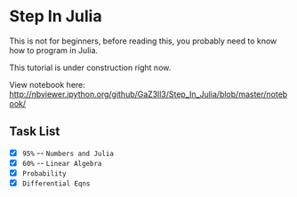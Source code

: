 Step In Julia
=============

This is not for beginners, before reading this, you probably need to know how to program in Julia.

This tutorial is under construction right now. 

View notebook here: http://nbviewer.ipython.org/github/GaZ3ll3/Step_In_Julia/blob/master/notebook/


Task List
----------
- [x] ``95%`` -- ``Numbers and Julia`` 
- [x] ``60%`` -- ``Linear Algebra``
- [x] ``Probability``
- [x] ``Differential Eqns``
